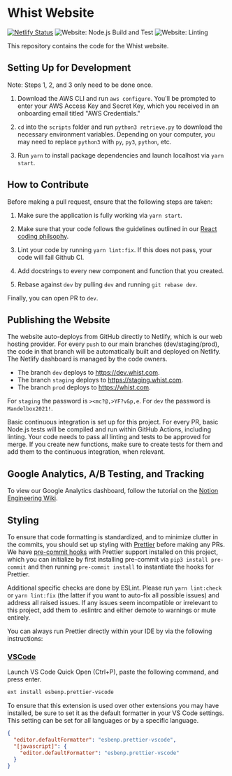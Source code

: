 # Whist Website

[![Netlify Status](https://api.netlify.com/api/v1/badges/f65a863e-37d0-4407-babd-09b2b4802661/deploy-status)](https://app.netlify.com/sites/fractal-prod/deploys) ![Website: Node.js Build and Test](https://github.com/fractal/website/workflows/Website:%20Node.js%20Build%20and%20Test/badge.svg) ![Website: Linting](https://github.com/fractal/website/workflows/Website:%20Linting/badge.svg)

This repository contains the code for the Whist website.

## Setting Up for Development

Note: Steps 1, 2, and 3 only need to be done once.

1. Download the AWS CLI and run `aws configure`. You'll be prompted to enter your AWS Access Key
   and Secret Key, which you received in an onboarding email titled "AWS Credentials."

2. `cd` into the `scripts` folder and run `python3 retrieve.py` to download the necessary environment variables. Depending on your computer, you may need to replace `python3` with `py`, `py3`, `python`, etc.

3. Run `yarn` to install package dependencies and launch localhost via `yarn start`.

## How to Contribute

Before making a pull request, ensure that the following steps are taken:

1. Make sure the application is fully working via `yarn start`.

2. Make sure that your code follows the guidelines outlined in our [React coding philsophy](https://www.notion.so/whisthq/Typescript-Coding-Philosophy-984288f157fa47f7894c886c6a95e289).

3. Lint your code by running `yarn lint:fix`. If this does not pass, your code will fail Github CI.

4. Add docstrings to every new component and function that you created.

5. Rebase against `dev` by pulling `dev` and running `git rebase dev`.

Finally, you can open PR to `dev`.

## Publishing the Website

The website auto-deploys from GitHub directly to Netlify, which is our web hosting provider. For every `push` to our main branches (dev/staging/prod), the code in that branch will be automatically built and deployed on Netlify. The Netlify dashboard is managed by the code owners.

- The branch `dev` deploys to https://dev.whist.com.
- The branch `staging` deploys to https://staging.whist.com.
- The branch `prod` deploys to https://whist.com.

For `staging` the password is `><mc?@,>YF?v&p,e`. For `dev` the password is `Mandelbox2021!`.

Basic continuous integration is set up for this project. For every PR, basic Node.js tests will be compiled and run within GitHub Actions, including linting. Your code needs to pass all linting and tests to be approved for merge. If you create new functions, make sure to create tests for them and add them to the continuous integration, when relevant.

## Google Analytics, A/B Testing, and Tracking

To view our Google Analytics dashboard, follow the tutorial on the [Notion Engineering Wiki](https://www.notion.so/whisthq/Setting-up-Your-Google-Analytics-Dashboard-d5bcc39ee6c1433fa2006945d4469615).

## Styling

To ensure that code formatting is standardized, and to minimize clutter in the commits, you should set up styling with [Prettier](https://prettier.io) before making any PRs. We have [pre-commit hooks](https://pre-commit.com/) with Prettier support installed on this project, which you can initialize by first installing pre-commit via `pip3 install pre-commit` and then running `pre-commit install` to instantiate the hooks for Prettier.

Additional specific checks are done by ESLint. Please run `yarn lint:check` or `yarn lint:fix` (the latter if you want to auto-fix all possible issues) and address all raised issues. If any issues seem incompatible or irrelevant to this project, add them to .eslintrc and either demote to warnings or mute entirely.

You can always run Prettier directly within your IDE by via the following instructions:

### [VSCode](https://marketplace.visualstudio.com/items?itemName=esbenp.prettier-vscode)

Launch VS Code Quick Open (Ctrl+P), paste the following command, and press enter.

```bash
ext install esbenp.prettier-vscode
```

To ensure that this extension is used over other extensions you may have installed, be sure to set it as the default formatter in your VS Code settings. This setting can be set for all languages or by a specific language.

```json
{
  "editor.defaultFormatter": "esbenp.prettier-vscode",
  "[javascript]": {
    "editor.defaultFormatter": "esbenp.prettier-vscode"
  }
}
```
